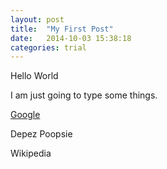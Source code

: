 ```yaml
---
layout: post
title:  "My First Post"
date:   2014-10-03 15:38:18
categories: trial
---
```

Hello World

I am just going to type some things.


<a href="www.google.com">Google</a>

Depez Poopsie

Wikipedia 
